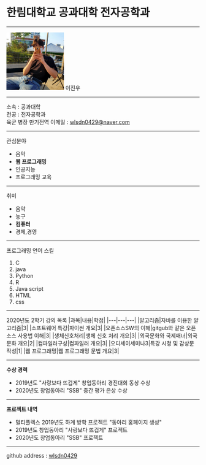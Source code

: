 # 한림대학교 공과대학 전자공학과
---
<img src = 프로필.jpg height = 150 width = 150>
이진우

---

소속 : 공과대학   
전공 : 전자공학과   
육군 병장 만기전역
이메일 : wlsdn0429@naver.com

----------------

관심분야   
* 음악
* **웹 프로그래밍**
* 인공지능
* 프로그래밍 교육

----------------

취미   
* 음악
* 농구
* **컴퓨터**
* 경제,경영

----------------

프로그래밍 언어 스킬
1. C
2. java
3. Python
4. R
5. Java script
6. HTML
7. css
----------------
2020년도 2학기 강의 목록
|과목|내용|학점|
|---|---|---|
|알고리즘|자바를 이용한 알고리즘|3|
|소프트웨어 특강|파이썬 개요|3|
|오픈소스SW의 이해|gitgub와 같은 오픈소스 사용법 이해|3|
|생체신호처리|생체 신호 처리 개요|3|
|외국문화와 국제매너|외국 문화 개요|2|
|컴파일러구성|컴파일러 개요|3|
|오디세이세미나3|특강 시청 및 감상문 작성|1|
|웹 프로그래밍|웹 프로그래밍 문법 개요|3|

----------------
**수상 경력**
* 2019년도 "사랑보다 뜨겁게" 창업동아리 경진대회 동상 수상
* 2020년도 창업동아리 "SSB" 중간 평가 은상 수상
----------------
**프로젝트 내역**
* 멀티플렉스 2019년도 하계 방학 프로젝트 "동아리 홈페이지 생성"
* 2019년도 창업동아리 "사랑보다 뜨겁게" 프로젝트
* 2020년도 창업동아리 "SSB" 프로젝트
----------------
github address : [wlsdn0429][github]

[github]:http://github.com/wlsdn0429
